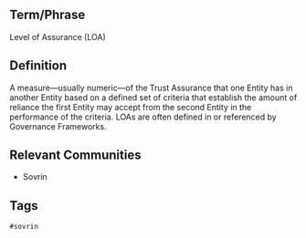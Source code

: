 ## Term/Phrase
Level of Assurance (LOA)

## Definition
A measure&mdash;usually numeric&mdash;of the Trust Assurance that one Entity has in another Entity based on a defined set of criteria that establish the amount of reliance the first Entity may accept from the second Entity in the performance of the criteria. LOAs are often defined in or referenced by Governance Frameworks.

## Relevant Communities
* Sovrin

## Tags
```
#sovrin
```
